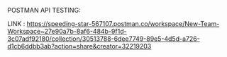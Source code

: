 POSTMAN API TESTING:

LINK : https://speeding-star-567107.postman.co/workspace/New-Team-Workspace~27e90a7b-8af6-484b-9f1d-3c07adf92180/collection/30513788-6dee7749-89e5-4d5d-a726-d1cb6ddbb3ab?action=share&creator=32219203
